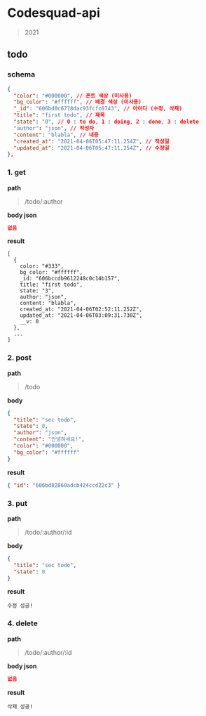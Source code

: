 # Codesquad-api

> 2021

## todo

### schema

```json
{
  "color": "#000000", // 폰트 색상 (미사용)
  "bg_color": "#ffffff", // 배경 색상 (미사용)
  "_id": "606bd0c6778dac93fcfc0743", // 아이디 (수정, 삭제)
  "title": "first todo", // 제목
  "state": "0", // 0 : to do, 1 : doing, 2 : done, 3 : delete
  "author": "json", // 작성자
  "content": "blabla", // 내용
  "created_at": "2021-04-06T05:47:11.254Z", // 작성일
  "updated_at": "2021-04-06T05:47:11.254Z", // 수정일
},
```

### 1. get

**path**

> /todo/:author

**body json**

```json
없음
```

**result**

```
[
  {
    color: "#333",
    bg_color: "#ffffff",
    _id: "606bccdb9612248c0c14b157",
    title: "first todo",
    state: "3",
    author: "json",
    content: "blabla",
    created_at: "2021-04-06T02:52:11.252Z",
    updated_at: "2021-04-06T03:09:31.730Z",
    __v: 0
  },
  ...
]
```

### 2. post

**path**

> /todo

**body**

```json
{
  "title": "sec todo",
  "state": 0,
  "author": "json",
  "content": "안녕하세요!",
  "color": "#000000",
  "bg_color": "#ffffff"
}
```

**result**

```json
{ "id": "606bd82860adcb424ccd22c3" }
```

### 3. put

**path**

> /todo/:author/:id

**body**

```json
{
  "title": "sec todo",
  "state": 0
}
```

**result**

```
수정 성공!
```

### 4. delete

**path**

> /todo/:author/:id

**body json**

```json
없음
```

**result**

```
삭제 성공!
```

